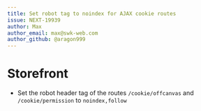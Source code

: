 ```yaml
---
title: Set robot tag to noindex for AJAX cookie routes
issue: NEXT-19939
author: Max
author_email: max@swk-web.com
author_github: @aragon999
---
```

# Storefront
* Set the robot header tag of the routes `/cookie/offcanvas` and `/cookie/permission` to `noindex,follow`
